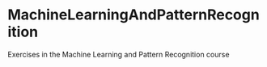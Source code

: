 # MachineLearningAndPatternRecognition
 Exercises in the Machine Learning and Pattern Recognition course
